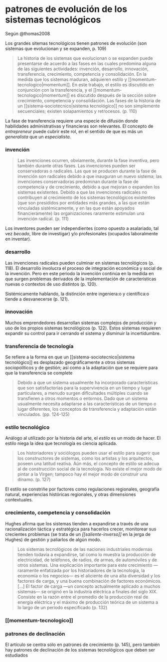 # patrones de evolución de los sistemas tecnológicos
Según @thomas2008

Los grandes sitemas tecnológicos tienen patrones de evolución (son sistemas que evolucionan y se expanden, p. 109)

>La historia de los sistemas que evolucionan o se expanden puede presentarse de acuerdo a las fases en las cuales predomina alguna de las siguientes actividades: invención, desarrollo, innovación, transferencia, crecimiento, competencia y consolidación. En la medida que los sistemas maduran, adquieren estilo y [[momentum-tecnologico|momentum]]. En este trabajo, el estilo es discutido en conjunción con la transferencia, y el [[momentum-tecnologico|momentum]] es discutido después de la sección sobre crecimiento, competencia y consolidación. Las fases de la historia de un [[sistema-sociotecnico|sistema tecnológico]] no son simplemente secuenciales; existen solapamientos y retrocesos. (p. 110)

La fase de transferencia requiere una especie de difusión donde habilidades administrativas y financieras son relevantes. El concepto de *entrepreneur* puede cubrir este rol, en el sentido de que es más un *generalista* que un *especialista*.

### invención

>Las invenciones ocurren, obviamente, durante la fase inventiva, pero también durante otras fases. Las invenciones pueden ser conservadoras o radicales. Las que se producen durante la fase de invención son radicales debido a que inauguran un nuevo sistema; las invenciones conservadoras predominan durante la fase de competencia y de crecimiento, debido a que mejoran o expanden los sistemas existentes. Debido a que las invenciones radicales no contribuyen al crecimiento de los sistemas tecnológicos existentes (que son presididos por entidades más grandes, a las que están vinculadas sistémicamente, y en las que están apoyados financieramente) las organizaciones raramente estimulan una invención radical. (p. 111)

Los inventores pueden ser independientes (como opuesto a asalariado, tal vez *becado*, libre de investigar) y/o profesionales (ocupados laboralmente en inventar).

### desarrollo

Las invenciones radicales pueden culminar en sistemas tecnológicos (p. 118). El desarrollo involucra el proceso de integración económica y social de la invención. Pero en este periodo la invención continúa en la medida en que surgen problemas derivados de la implementación de características nuevas o contextos de uso distintos (p. 120).

Sistémicamente hablando, la distinción entre ingeniera:o y científica:o tiende a desvanecerse (p. 121).

### innovación

Muchos emprendedores desarrollan sistemas complejos de producción y uso de los propios sistemas tecnológicos (p. 122). Estos sistemas requieren expandir su control para ir cerrando el sistema y disminuir la incertidumbre.

### transferencia de tecnología

Se refiere a la forma en que un [[sistema-sociotecnico|sistema tecnológico]] es desplazado geográficamente a otros sistemas sociopolíticos y de gestión; así como a la adaptación que se requiere para que la transferencia se complete

> Debido a que un sistema usualmente ha incorporado características que son satisfactorias para la supervivencia en un tiempo y lugar particulares, a menudo surgen difIcultades múltiples cuando se transfieren a otros momentos o entornos. Dado que un sistema usualmente necesita adaptarse a las características de un tiempo o lugar diferentes, los conceptos de transferencia y adaptación están vinculados.  (pp. 124-125)

### estilo tecnológico

Análogo al utilizado por la historia del arte, el *estilo* es un modo de hacer. El estilo niega la idea que tecnología es ciencia aplicada.

>Los historiadores y sociólogos pueden usar el estilo para sugerir que los constructores de sistemas, como los artistas y los arquitectos, poseen una latitud reativa. Aún más, el concepto de estilo se adecua al de construcción social de la tecnología. No existe el mejor modo de pintar a la Virgen; tampoco hay el mejor modo de construir una dínamo. (p. 127)

El estilo se constriñe por factores como regulaciones regionales, geografía natural, experiencias históricas regionales, y otras dimensiones contextuales.

### crecimiento, competencia y consolidación

Hughes afirma que los sistemas tienden a expandirse a través de una racionalización táctica y estratégica para hacerlos crecer, monitorear sus crecientes problemas (se trata de un *[[saliente-inverso]]* en la jerga de Hughes) de gestión y paliarlos de algún modo.

>Los sistemas tecnológicos de las naciones industriales modernas tienden todavía a expandirse, tal como lo muestra la producción de electricidad, de teléfonos, de radios, de armas, de automóviles y de otros sistemas. Una explicación importante para este crecimiento —raramente enfatizada por los historiadores de la tecnología, la economía o los negocios— es el aliciente de una alta diversidad y los factores de carga, y una buena combinación de factores económicos. [...] El factor de carga —un concepto actualmente aplicado a muchos sistemas— se originó en la industria eléctrica a finales del siglo XIX. Consiste en la razón entre el promedio de la producción real de energía eléctrica y el máximo de producción teórica de un sistema a lo largo de un período especificado (p. 132)

### [[momentum-tecnologico]]

### patrones de declinación

El artículo se centra sólo en patrones de crecimiento (p. 145), pero también hay patrones de declinación de los sistemas tecnológicos que deben ser estudiados
